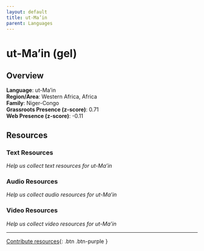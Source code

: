 ```yaml
---
layout: default
title: ut-Ma’in
parent: Languages
---
```


# ut-Ma’in (gel)

## Overview

**Language**: ut-Ma’in  
**Region/Area**: Western Africa, Africa  
**Family**: Niger-Congo  
**Grassroots Presence (z-score)**: 0.71  
**Web Presence (z-score)**: -0.11  

## Resources

### Text Resources
*Help us collect text resources for ut-Ma’in*

### Audio Resources
*Help us collect audio resources for ut-Ma’in*

### Video Resources
*Help us collect video resources for ut-Ma’in*

---

[Contribute resources](https://forms.office.com/e/1SfLJx3u1r){: .btn .btn-purple }
